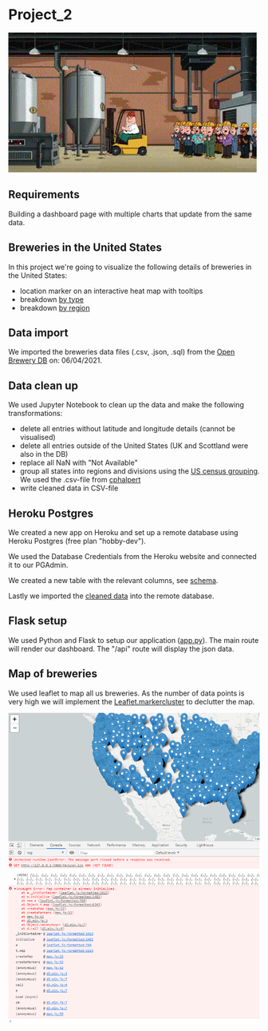 # Project_2

![Beer](https://github.com/Franz365/Project_2/blob/main/images/beer.gif)

## Requirements

Building a dashboard page with multiple charts that update from the same data.

## Breweries in the United States

In this project we're going to visualize the following details of breweries in the United States:

- location marker on an interactive heat map with tooltips
- breakdown [by type](https://www.openbrewerydb.org/documentation/01-listbreweries#by_type)
- breakdown [by region](https://www2.census.gov/geo/pdfs/maps-data/maps/reference/us_regdiv.pdf)

## Data import

We imported the breweries data files (.csv, .json, .sql) from the [Open Brewery DB](https://github.com/openbrewerydb/openbrewerydb) on: 06/04/2021.

## Data clean up

We used Jupyter Notebook to clean up the data and make the following transformations:

- delete all entries without latitude and longitude details (cannot be visualised)
- delete all entries outside of the United States (UK and Scottland were also in the DB)
- replace all NaN with "Not Available"
- group all states into regions and divisions using the [US census grouping](https://www2.census.gov/geo/pdfs/maps-data/maps/reference/us_regdiv.pdf). We used the .csv-file from [cphalpert](https://github.com/cphalpert/census-regions/blob/master/us%20census%20bureau%20regions%20and%20divisions.csv)
- write cleaned data in CSV-file

## Heroku Postgres

We created a new app on Heroku and set up a remote database using Heroku Postgres (free plan "hobby-dev").

We used the Database Credentials from the Heroku website and connected it to our PGAdmin.

We created a new table with the relevant columns, see [schema](https://github.com/Franz365/Project_2/blob/main/data/schema.sql).

Lastly we imported the [cleaned data](https://github.com/Franz365/Project_2/blob/main/data/breweries_clean.csv) into the remote database.

## Flask setup

We used Python and Flask to setup our application ([app.py](https://github.com/Franz365/Project_2/blob/main/PythonApp/app.py)). The main route will render our dashboard. The "/api" route will display the json data.

## Map of breweries

We used leaflet to map all us breweries. As the number of data points is very high we will implement the [Leaflet.markercluster](https://github.com/Leaflet/Leaflet.markercluster) to declutter the map.

![Errors](https://github.com/Franz365/Project_2/blob/main/images/Map_w_simpleMarker.png)
